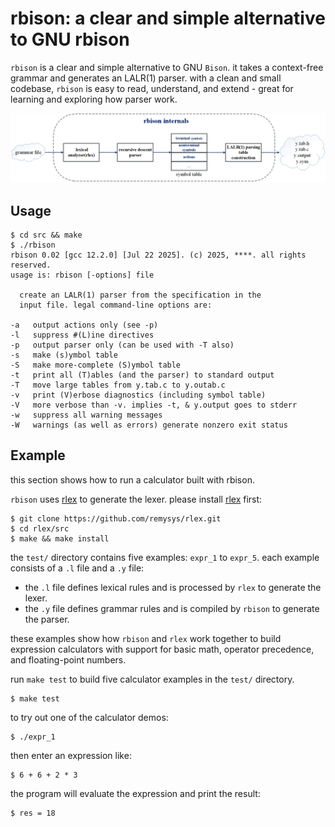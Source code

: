 rbison: a clear and simple alternative to GNU rbison
===

`rbison` is a clear and simple alternative to GNU `Bison`. it takes a context-free grammar and generates an LALR(1) parser. with a clean and small codebase, `rbison` is easy to read, understand, and extend - great for learning and exploring how parser work.

![rbison internals](doc/rbison.png)

Usage
-----------
```
$ cd src && make
$ ./rbison 
rbison 0.02 [gcc 12.2.0] [Jul 22 2025]. (c) 2025, ****. all rights reserved.
usage is: rbison [-options] file

  create an LALR(1) parser from the specification in the
  input file. legal command-line options are:

-a   output actions only (see -p)
-l   suppress #(L)ine directives
-p   output parser only (can be used with -T also)
-s   make (s)ymbol table
-S   make more-complete (S)ymbol table
-t   print all (T)ables (and the parser) to standard output
-T   move large tables from y.tab.c to y.outab.c
-v   print (V)erbose diagnostics (including symbol table)
-V   more verbose than -v. implies -t, & y.output goes to stderr
-w   suppress all warning messages
-W   warnings (as well as errors) generate nonzero exit status
```


Example
-----------
this section shows how to run a calculator built with rbison.

`rbison` uses [rlex](https://github.com/remysys/rlex) to generate the lexer. please install [rlex](https://github.com/remysys/rlex) first:
```
$ git clone https://github.com/remysys/rlex.git
$ cd rlex/src
$ make && make install
```

the `test/` directory contains five examples: `expr_1` to `expr_5`.
each example consists of a `.l` file and a `.y` file:
- the `.l` file defines lexical rules and is processed by `rlex` to generate the lexer.
- the `.y` file defines grammar rules and is compiled by `rbison` to generate the parser.

these examples show how `rbison` and `rlex` work together to build expression calculators with support for basic math, operator precedence, and floating-point numbers.

run `make test` to build five calculator examples in the `test/` directory.
```
$ make test
```
to try out one of the calculator demos:
```
$ ./expr_1
```
then enter an expression like:
```
$ 6 + 6 + 2 * 3
```
the program will evaluate the expression and print the result:
```
$ res = 18
```